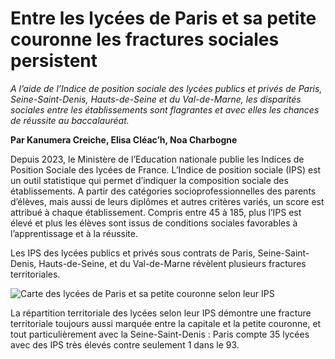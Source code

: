 # Entre les lycées de Paris et sa petite couronne les fractures sociales persistent 

_A l’aide de l’Indice de position sociale des lycées publics et privés de Paris, Seine-Saint-Denis, Hauts-de-Seine et du Val-de-Marne, les disparités sociales entre les établissements sont flagrantes et avec elles les chances de réussite au baccalauréat._

**Par Kanumera Creiche, Elisa Cléac’h, Noa Charbogne**

Depuis 2023, le Ministère de l’Education nationale publie les Indices de Position Sociale des lycées de France. L’Indice de position sociale (IPS) est un outil statistique qui permet d’indiquer la composition sociale des établissements. A partir des catégories socioprofessionnelles des parents d’élèves, mais aussi de leurs diplômes et autres critères variés, un score est attribué à chaque établissement. Compris entre 45 à 185, plus l’IPS est élevé et plus les élèves sont issus de conditions sociales favorables à l’apprentissage et à la réussite. 

Les IPS des lycées publics et privés sous contrats de Paris, Seine-Saint-Denis, Hauts-de-Seine, et du Val-de-Marne révèlent plusieurs fractures territoriales. 

![Carte des lycées de Paris et sa petite couronne selon leur IPS](https://github.com/noacharbogne1/IPS_lycees_paris/assets/167019610/a3f81f87-7618-4cc6-8fc3-d2a5d3b7c584)

La répartition territoriale des lycées selon leur IPS démontre une fracture territoriale toujours aussi marquée entre la capitale et la petite couronne, et tout particulièrement avec la Seine-Saint-Denis : Paris compte 35 lycées avec des IPS très élevés contre seulement 1 dans le 93. 


<div class="flourish-embed flourish-scatter" data-src="visualisation/17343785"><script src="https://public.flourish.studio/resources/embed.js"></script></div>

<div class="flourish-embed flourish-scatter" data-src="visualisation/17519045"><script src="https://public.flourish.studio/resources/embed.js"></script></div>
